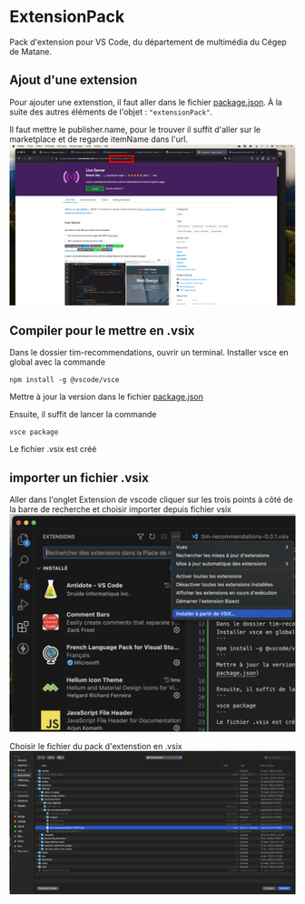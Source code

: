 # ExtensionPack
Pack d'extension pour VS Code, du département de multimédia du Cégep de Matane.


## Ajout d'une extension
Pour ajouter une extenstion, il faut aller dans le fichier [package.json](https://github.com/LauriFernandez/ExtensionPack/blob/main/tim-recommendations/package.json). À la suite des autres éléments de l'objet : `"extensionPack"`.

Il faut mettre le publisher.name, pour le trouver il suffit d'aller sur le marketplace et de regarde itemName dans l'url.
![Capture d'écran de l'explorateur de fichier](https://github.com/LauriFernandez/ExtensionPack/blob/main/img_readme/marketplace.png)

## Compiler pour le mettre en .vsix

Dans le dossier tim-recommendations, ouvrir un terminal.
Installer vsce en global avec la commande 
```
npm install -g @vscode/vsce
```
Mettre à jour la version dans le fichier [package.json](https://github.com/LauriFernandez/ExtensionPack/blob/main/tim-recommendations/package.json)

Ensuite, il suffit de lancer la commande
```
vsce package
```
Le fichier .vsix est créé

## importer un fichier .vsix
Aller dans l'onglet Extension de vscode
cliquer sur les trois points à côté de la barre de recherche et choisir importer depuis fichier vsix
![Capture d'écran du menu vs code](https://github.com/LauriFernandez/ExtensionPack/blob/main/img_readme/importer.png)

Choisir le fichier du pack d'extenstion en .vsix
![Capture d'écran de l'explorateur de fichier](https://github.com/LauriFernandez/ExtensionPack/blob/main/img_readme/selection.png)

